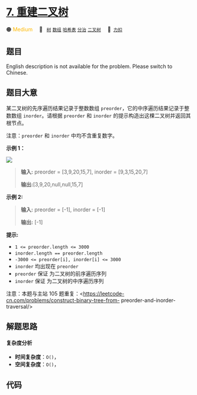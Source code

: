 # [7. 重建二叉树](https://2xiao.github.io/leetcode-js/offer/jz_offer_07_1.html)

🟠 <font color=#ffb800>Medium</font>&emsp; 🔖&ensp; [`树`](/tag/tree.md) [`数组`](/tag/array.md) [`哈希表`](/tag/hash-table.md) [`分治`](/tag/divide-and-conquer.md) [`二叉树`](/tag/binary-tree.md)&emsp; 🔗&ensp;[`力扣`](https://leetcode.cn/problems/zhong-jian-er-cha-shu-lcof)

## 题目

English description is not available for the problem. Please switch to
Chinese.


## 题目大意

某二叉树的先序遍历结果记录于整数数组 `preorder`，它的中序遍历结果记录于整数数组 `inorder`。请根据 `preorder` 和
`inorder` 的提示构造出这棵二叉树并返回其根节点。



注意：`preorder` 和 `inorder` 中均不含重复数字。



**示例 1：**

![](https://assets.leetcode.com/uploads/2021/02/19/tree.jpg)

> 
> 
> 
> 
> 
> **输入:** preorder = [3,9,20,15,7], inorder = [9,3,15,20,7]
> 
> 
> 
> **输出:**[3,9,20,null,null,15,7]
> 
> 



**示例 2:**

> 
> 
> 
> 
> 
> **输入:** preorder = [-1], inorder = [-1]
> 
> 
> 
> **输出:** [-1]
> 
> 



**提示:**

  * `1 <= preorder.length <= 3000`
  * `inorder.length == preorder.length`
  * `-3000 <= preorder[i], inorder[i] <= 3000`
  * `inorder` 均出现在 `preorder`
  * `preorder` 保证 为二叉树的前序遍历序列
  * `inorder` 保证 为二叉树的中序遍历序列



注意：本题与主站 105 题重复：<https://leetcode-cn.com/problems/construct-binary-tree-from-
preorder-and-inorder-traversal/>




## 解题思路

#### 复杂度分析

- **时间复杂度**：`O()`，
- **空间复杂度**：`O()`，

## 代码

```javascript

```